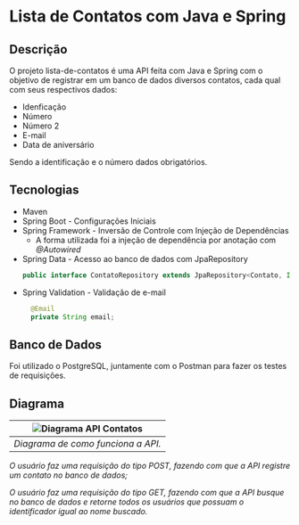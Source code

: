 # Lista de Contatos com Java e Spring

## Descrição
O projeto lista-de-contatos é uma API feita com Java e Spring com o objetivo de registrar em um banco de dados diversos contatos, cada qual com seus respectivos dados:

- Idenficação
- Número
- Número 2
- E-mail 
- Data de aniversário

Sendo a identificação e o número dados obrigatórios.

## Tecnologias

- Maven
- Spring Boot - Configurações Iniciais
- Spring Framework - Inversão de Controle com Injeção de Dependências
  - A forma utilizada foi a injeção de dependência por anotação com _@Autowired_
- Spring Data - Acesso ao banco de dados com JpaRepository
  ```java
  public interface ContatoRepository extends JpaRepository<Contato, Integer>
  ```
- Spring Validation - Validação de e-mail
  ```java
    @Email
    private String email;
  ```

## Banco de Dados
Foi utilizado o PostgreSQL, juntamente com o Postman para fazer os testes de requisições.

## Diagrama

| ![Diagrama API Contatos](./diagrama.png) |
|:--:| 
|*Diagrama de como funciona a API.* |

*O usuário faz uma requisição do tipo POST, fazendo com que a API registre um contato no banco de dados;*

*O usuário faz uma requisição do tipo GET, fazendo com que a API busque no banco de dados e retorne todos os usuários que possuam o identificador igual ao nome buscado.*